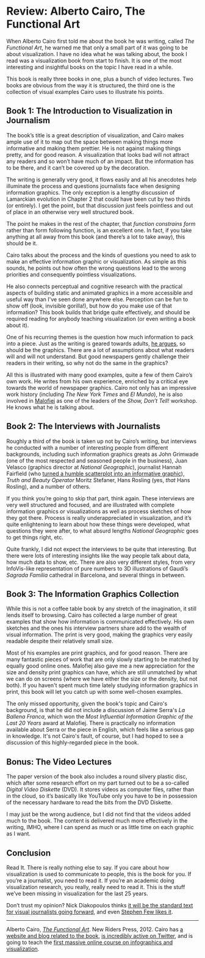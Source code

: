 # Review: Alberto Cairo, The Functional Art

When Alberto Cairo first told me about the book he was writing, called <em>The Functional Art</em>, he warned me that only a small part of it was going to be about visualization. I have no idea what he was talking about, the book I read was a visualization book from start to finish. It is one of the most interesting and insightful books on the topic I have read in a while.

This book is really three books in one, plus a bunch of video lectures. Two books are obvious from the way it is structured, the third one is the collection of visual examples Cairo uses to illustrate his points.

## Book 1: The Introduction to Visualization in Journalism

The book’s title is a great description of visualization, and Cairo makes ample use of it to map out the space between making things more informative and making them prettier. He is not against making things pretty, and for good reason. A visualization that looks bad will not attract any readers and so won’t have much of an impact. But the information has to be there, and it can’t be covered up by the decoration.

The writing is generally very good, it flows easily and all his anecdotes help illuminate the process and questions journalists face when designing information graphics. The only exception is a lengthy discussion of Lamarckian evolution in Chapter 2 that could have been cut by two thirds (or entirely). I get the point, but that discussion just feels pointless and out of place in an otherwise very well structured book.

The point he makes in the rest of the chapter, that <em>function constrains form</em> rather than form following function, is an excellent one. In fact, if you take anything at all away from this book (and there’s a lot to take away), this should be it.

Cairo talks about the process and the kinds of questions you need to ask to make an effective information graphic or visualization. As simple as this sounds, he points out how often the wrong questions lead to the wrong priorities and consequently pointless visualizations.

He also connects perceptual and cognitive research with the practical aspects of building static and animated graphics in a more accessible and useful way than I've seen done anywhere else. Perception can be fun to show off (look, invisible gorilla!), but how do you make use of that information? This book builds that bridge quite effectively, and should be required reading for anybody teaching visualization (or even writing a book about it).

One of his recurring themes is the question how much information to pack into a piece. Just as the writing is geared towards adults, <a href="http://www.thefunctionalart.com/2012/10/dear-mr-playfair-your-chart-is-too.html">he argues</a>, so should be the graphics. There are a lot of assumptions about what readers will and will not understand. But good newspapers gently challenge their readers in their writing, so why not do the same in the graphics?

All this is illustrated with many good examples, quite a few of them Cairo’s own work. He writes from his own experience, enriched by a critical eye towards the world of newspaper graphics. Cairo not only has an impressive work history (including <em>The New York Times</em> and <em>El Mundo</em>), he is also involved in <a title="Malofiej 20" href="/journalism/malofiej-20">Malofiej</a> as one of the leaders of the <em>Show, Don’t Tell!</em> workshop. He knows what he is talking about.

## Book 2: The Interviews with Journalists

Roughly a third of the book is taken up not by Cairo’s writing, but interviews he conducted with a number of interesting people from different backgrounds, including such information graphics greats as John Grimwade (one of the most respected and seasoned people in the business), Juan Velasco (graphics director at <em>National Geographic</em>), journalist Hannah Fairfield (who <a title="The Explanatory Power of Data Points" href="/journalism/the-explanatory-power-of-data-points">turned a humble scatterplot into an informative graphic</a>), <em>Truth and Beauty Operator</em> Moritz Stefaner, Hans Rosling (yes, <em>that</em> Hans Rosling), and a number of others.

If you think you’re going to skip that part, think again. These interviews are very well structured and focused, and are illustrated with complete information graphics or visualizations as well as process sketches of how they got there. Process is really underappreciated in visualization, and it’s quite enlightening to learn about how these things were developed, what questions they were after, to what absurd lengths <em>National Geographic</em> goes to get things right, etc.

Quite frankly, I did not expect the interviews to be quite that interesting. But there were lots of interesting insights like the way people talk about data, how much data to show, etc. There are also very different styles, from very InfoVis-like representation of pure numbers to 3D illustrations of Gaudí’s <em>Sagrada Familia</em> cathedral in Barcelona, and several things in between.

## Book 3: The Information Graphics Collection

While this is not a coffee table book by any stretch of the imagination, it still lends itself to browsing. Cairo has collected a large number of great examples that show how information is communicated effectively. His own sketches and the ones his interview partners share add to the wealth of visual information. The print is very good, making the graphics very easily readable despite their relatively small size.

Most of his examples are print graphics, and for good reason. There are many fantastic pieces of work that are only slowly starting to be matched by equally good online ones. Malofiej also gave me a new appreciation for the size and density print graphics can have, which are still unmatched by what we can do on screens (where we have either the size or the density, but not both). If you haven't spent much time lately studying information graphics in print, this book will let you catch up with some well-chosen examples.

The only missed opportunity, given the book's topic and Cairo's background, is that he did not include a discussion of Jaime Serra's <em>La Ballena Franca</em>, which won the <em>Most Influential Information Graphic of the Last 20 Years</em> award at Malofiej. There is practically no information available about Serra or the piece in English, which feels like a serious gap in knowledge. It's not Cairo's fault, of course, but I had hoped to see a discussion of this highly-regarded piece in the book.

## Bonus: The Video Lectures

The paper version of the book also includes a round silvery plastic disc, which after some research effort on my part turned out to be a so-called <em>Digital Video Diskette</em> (DVD). It stores videos as computer files, rather than in the cloud, so it’s basically like YouTube only you have to be in possession of the necessary hardware to read the bits from the DVD Diskette.

I may just be the wrong audience, but I did not find that the videos added much to the book. The content is delivered much more effectively in the writing, IMHO, where I can spend as much or as little time on each graphic as I want.

## Conclusion

Read It. There is really nothing else to say. If you care about how visualization is used to communicate to people, this is the book for you. If you’re a journalist, you need to read it. If you’re an academic doing visualization research, you really, really need to read it. This is the stuff we’ve been missing in visualization for the last 25 years.

Don’t trust my opinion? Nick Diakopoulos thinks <a href="http://www.nickdiakopoulos.com/2012/09/30/review-the-functional-art/">it will be the standard text for visual journalists going forward</a>, and even <a href="http://www.perceptualedge.com/blog/?p=1356">Stephen Few likes it</a>.

<hr />

Alberto Cairo, <a href="http://www.amazon.com/The-Functional-Art-introduction-visualization/dp/0321834739/"><em>The Functional Art</em></a>. New Riders Press, 2012. Cairo has <a href="http://www.thefunctionalart.com">a website and blog related to the book</a>, <a href="https://twitter.com/albertocairo">is incredibly active on Twitter</a>, and is going to teach the <a href="http://open.journalismcourses.org">first massive online course on infographics and visualization</a>.
